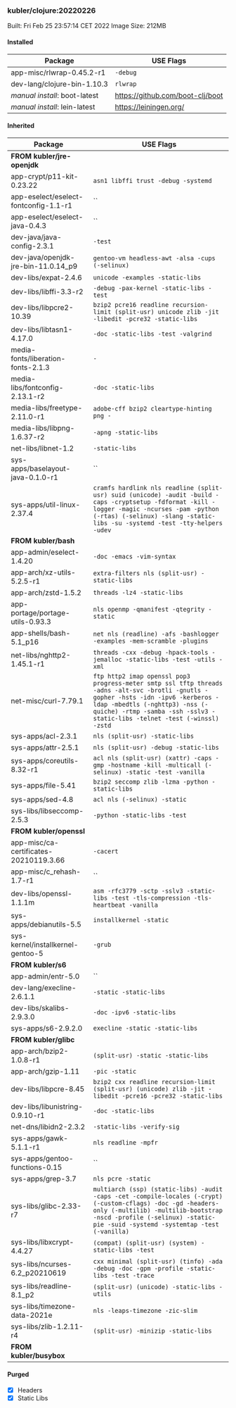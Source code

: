 ### kubler/clojure:20220226

Built: Fri Feb 25 23:57:14 CET 2022
Image Size: 212MB

#### Installed
Package | USE Flags
--------|----------
app-misc/rlwrap-0.45.2-r1 | `-debug`
dev-lang/clojure-bin-1.10.3 | `rlwrap`
*manual install*: boot-latest | https://github.com/boot-clj/boot
*manual install*: lein-latest | https://leiningen.org/
#### Inherited
Package | USE Flags
--------|----------
**FROM kubler/jre-openjdk** |
app-crypt/p11-kit-0.23.22 | `asn1 libffi trust -debug -systemd`
app-eselect/eselect-fontconfig-1.1-r1 | ``
app-eselect/eselect-java-0.4.3 | ``
dev-java/java-config-2.3.1 | `-test`
dev-java/openjdk-jre-bin-11.0.14_p9 | `gentoo-vm headless-awt -alsa -cups (-selinux)`
dev-libs/expat-2.4.6 | `unicode -examples -static-libs`
dev-libs/libffi-3.3-r2 | `-debug -pax-kernel -static-libs -test`
dev-libs/libpcre2-10.39 | `bzip2 pcre16 readline recursion-limit (split-usr) unicode zlib -jit -libedit -pcre32 -static-libs`
dev-libs/libtasn1-4.17.0 | `-doc -static-libs -test -valgrind`
media-fonts/liberation-fonts-2.1.3 | `-`
media-libs/fontconfig-2.13.1-r2 | `-doc -static-libs`
media-libs/freetype-2.11.0-r1 | `adobe-cff bzip2 cleartype-hinting png -`
media-libs/libpng-1.6.37-r2 | `-apng -static-libs`
net-libs/libnet-1.2 | `-static-libs`
sys-apps/baselayout-java-0.1.0-r1 | ``
sys-apps/util-linux-2.37.4 | `cramfs hardlink nls readline (split-usr) suid (unicode) -audit -build -caps -cryptsetup -fdformat -kill -logger -magic -ncurses -pam -python (-rtas) (-selinux) -slang -static-libs -su -systemd -test -tty-helpers -udev`
**FROM kubler/bash** |
app-admin/eselect-1.4.20 | `-doc -emacs -vim-syntax`
app-arch/xz-utils-5.2.5-r1 | `extra-filters nls (split-usr) -static-libs`
app-arch/zstd-1.5.2 | `threads -lz4 -static-libs`
app-portage/portage-utils-0.93.3 | `nls openmp -qmanifest -qtegrity -static`
app-shells/bash-5.1_p16 | `net nls (readline) -afs -bashlogger -examples -mem-scramble -plugins`
net-libs/nghttp2-1.45.1-r1 | `threads -cxx -debug -hpack-tools -jemalloc -static-libs -test -utils -xml`
net-misc/curl-7.79.1 | `ftp http2 imap openssl pop3 progress-meter smtp ssl tftp threads -adns -alt-svc -brotli -gnutls -gopher -hsts -idn -ipv6 -kerberos -ldap -mbedtls (-nghttp3) -nss (-quiche) -rtmp -samba -ssh -sslv3 -static-libs -telnet -test (-winssl) -zstd`
sys-apps/acl-2.3.1 | `nls (split-usr) -static-libs`
sys-apps/attr-2.5.1 | `nls (split-usr) -debug -static-libs`
sys-apps/coreutils-8.32-r1 | `acl nls (split-usr) (xattr) -caps -gmp -hostname -kill -multicall (-selinux) -static -test -vanilla`
sys-apps/file-5.41 | `bzip2 seccomp zlib -lzma -python -static-libs`
sys-apps/sed-4.8 | `acl nls (-selinux) -static`
sys-libs/libseccomp-2.5.3 | `-python -static-libs -test`
**FROM kubler/openssl** |
app-misc/ca-certificates-20210119.3.66 | `-cacert`
app-misc/c_rehash-1.7-r1 | ``
dev-libs/openssl-1.1.1m | `asm -rfc3779 -sctp -sslv3 -static-libs -test -tls-compression -tls-heartbeat -vanilla`
sys-apps/debianutils-5.5 | `installkernel -static`
sys-kernel/installkernel-gentoo-5 | `-grub`
**FROM kubler/s6** |
app-admin/entr-5.0 | ``
dev-lang/execline-2.6.1.1 | `-static -static-libs`
dev-libs/skalibs-2.9.3.0 | `-doc -ipv6 -static-libs`
sys-apps/s6-2.9.2.0 | `execline -static -static-libs`
**FROM kubler/glibc** |
app-arch/bzip2-1.0.8-r1 | `(split-usr) -static -static-libs`
app-arch/gzip-1.11 | `-pic -static`
dev-libs/libpcre-8.45 | `bzip2 cxx readline recursion-limit (split-usr) (unicode) zlib -jit -libedit -pcre16 -pcre32 -static-libs`
dev-libs/libunistring-0.9.10-r1 | `-doc -static-libs`
net-dns/libidn2-2.3.2 | `-static-libs -verify-sig`
sys-apps/gawk-5.1.1-r1 | `nls readline -mpfr`
sys-apps/gentoo-functions-0.15 | ``
sys-apps/grep-3.7 | `nls pcre -static`
sys-libs/glibc-2.33-r7 | `multiarch (ssp) (static-libs) -audit -caps -cet -compile-locales (-crypt) (-custom-cflags) -doc -gd -headers-only (-multilib) -multilib-bootstrap -nscd -profile (-selinux) -static-pie -suid -systemd -systemtap -test (-vanilla)`
sys-libs/libxcrypt-4.4.27 | `(compat) (split-usr) (system) -static-libs -test`
sys-libs/ncurses-6.2_p20210619 | `cxx minimal (split-usr) (tinfo) -ada -debug -doc -gpm -profile -static-libs -test -trace`
sys-libs/readline-8.1_p2 | `(split-usr) (unicode) -static-libs -utils`
sys-libs/timezone-data-2021e | `nls -leaps-timezone -zic-slim`
sys-libs/zlib-1.2.11-r4 | `(split-usr) -minizip -static-libs`
**FROM kubler/busybox** |
#### Purged
- [x] Headers
- [x] Static Libs
